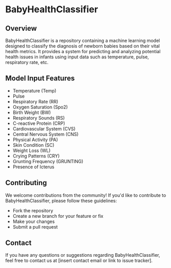# BabyHealthClassifier

## Overview
BabyHealthClassifier is a repository containing a machine learning model designed to classify the diagnosis of newborn babies based on their vital health metrics. It provides a system for predicting and analyzing potential health issues in infants using input data such as temperature, pulse, respiratory rate, etc.

## Model Input Features
- Temperature (Temp)
- Pulse
- Respiratory Rate (RR)
- Oxygen Saturation (Spo2)
- Birth Weight (BW)
- Respiratory Sounds (RS)
- C-reactive Protein (CRP)
- Cardiovascular System (CVS)
- Central Nervous System (CNS)
- Physical Activity (PA)
- Skin Condition (SC)
- Weight Loss (WL)
- Crying Patterns (CRY)
- Grunting Frequency (GRUNTING)
- Presence of Icterus

## Contributing
We welcome contributions from the community! If you'd like to contribute to BabyHealthClassifier, please follow these guidelines:
- Fork the repository
- Create a new branch for your feature or fix
- Make your changes
- Submit a pull request

## Contact
If you have any questions or suggestions regarding BabyHealthClassifier, feel free to contact us at [insert contact email or link to issue tracker].
